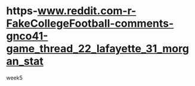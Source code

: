 # https-www.reddit.com-r-FakeCollegeFootball-comments-gnco41-game_thread_22_lafayette_31_morgan_stat
week5
